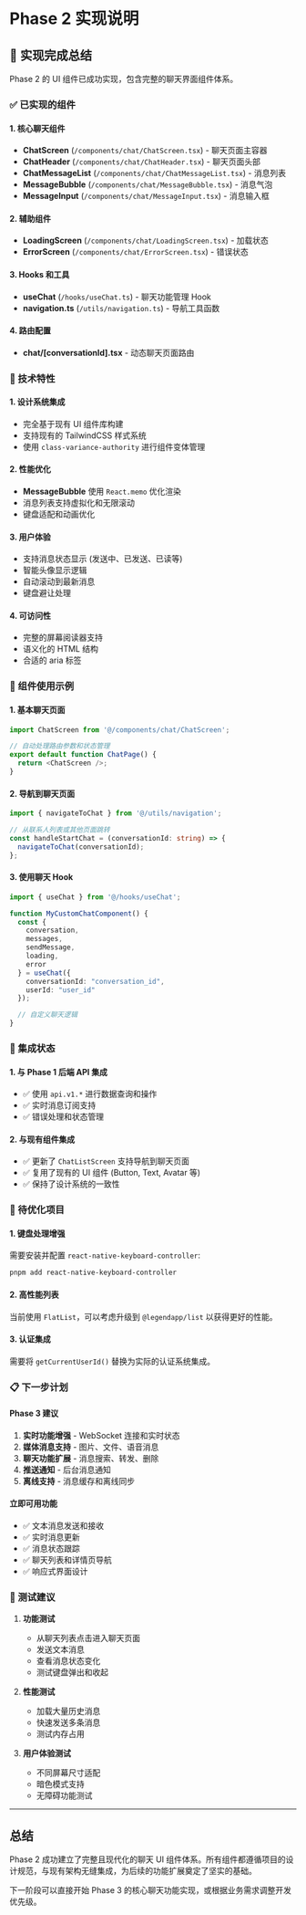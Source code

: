 # Phase 2 实现说明

## 🎉 实现完成总结

Phase 2 的 UI 组件已成功实现，包含完整的聊天界面组件体系。

### ✅ 已实现的组件

#### 1. 核心聊天组件
- **ChatScreen** (`/components/chat/ChatScreen.tsx`) - 聊天页面主容器
- **ChatHeader** (`/components/chat/ChatHeader.tsx`) - 聊天页面头部
- **ChatMessageList** (`/components/chat/ChatMessageList.tsx`) - 消息列表
- **MessageBubble** (`/components/chat/MessageBubble.tsx`) - 消息气泡
- **MessageInput** (`/components/chat/MessageInput.tsx`) - 消息输入框

#### 2. 辅助组件
- **LoadingScreen** (`/components/chat/LoadingScreen.tsx`) - 加载状态
- **ErrorScreen** (`/components/chat/ErrorScreen.tsx`) - 错误状态

#### 3. Hooks 和工具
- **useChat** (`/hooks/useChat.ts`) - 聊天功能管理 Hook
- **navigation.ts** (`/utils/navigation.ts`) - 导航工具函数

#### 4. 路由配置
- **chat/[conversationId].tsx** - 动态聊天页面路由

### 🔧 技术特性

#### 1. 设计系统集成
- 完全基于现有 UI 组件库构建
- 支持现有的 TailwindCSS 样式系统
- 使用 `class-variance-authority` 进行组件变体管理

#### 2. 性能优化
- **MessageBubble** 使用 `React.memo` 优化渲染
- 消息列表支持虚拟化和无限滚动
- 键盘适配和动画优化

#### 3. 用户体验
- 支持消息状态显示 (发送中、已发送、已读等)
- 智能头像显示逻辑
- 自动滚动到最新消息
- 键盘避让处理

#### 4. 可访问性
- 完整的屏幕阅读器支持
- 语义化的 HTML 结构
- 合适的 aria 标签

### 📱 组件使用示例

#### 1. 基本聊天页面
```typescript
import ChatScreen from '@/components/chat/ChatScreen';

// 自动处理路由参数和状态管理
export default function ChatPage() {
  return <ChatScreen />;
}
```

#### 2. 导航到聊天页面
```typescript
import { navigateToChat } from '@/utils/navigation';

// 从联系人列表或其他页面跳转
const handleStartChat = (conversationId: string) => {
  navigateToChat(conversationId);
};
```

#### 3. 使用聊天 Hook
```typescript
import { useChat } from '@/hooks/useChat';

function MyCustomChatComponent() {
  const {
    conversation,
    messages,
    sendMessage,
    loading,
    error
  } = useChat({
    conversationId: "conversation_id",
    userId: "user_id"
  });

  // 自定义聊天逻辑
}
```

### 🔌 集成状态

#### 1. 与 Phase 1 后端 API 集成
- ✅ 使用 `api.v1.*` 进行数据查询和操作
- ✅ 实时消息订阅支持
- ✅ 错误处理和状态管理

#### 2. 与现有组件集成
- ✅ 更新了 `ChatListScreen` 支持导航到聊天页面
- ✅ 复用了现有的 UI 组件 (Button, Text, Avatar 等)
- ✅ 保持了设计系统的一致性

### 🚧 待优化项目

#### 1. 键盘处理增强
需要安装并配置 `react-native-keyboard-controller`:
```bash
pnpm add react-native-keyboard-controller
```

#### 2. 高性能列表
当前使用 `FlatList`，可以考虑升级到 `@legendapp/list` 以获得更好的性能。

#### 3. 认证集成
需要将 `getCurrentUserId()` 替换为实际的认证系统集成。

### 📋 下一步计划

#### Phase 3 建议
1. **实时功能增强** - WebSocket 连接和实时状态
2. **媒体消息支持** - 图片、文件、语音消息
3. **聊天功能扩展** - 消息搜索、转发、删除
4. **推送通知** - 后台消息通知
5. **离线支持** - 消息缓存和离线同步

#### 立即可用功能
- ✅ 文本消息发送和接收
- ✅ 实时消息更新
- ✅ 消息状态跟踪
- ✅ 聊天列表和详情页导航
- ✅ 响应式界面设计

### 🎯 测试建议

1. **功能测试**
   - 从聊天列表点击进入聊天页面
   - 发送文本消息
   - 查看消息状态变化
   - 测试键盘弹出和收起

2. **性能测试**
   - 加载大量历史消息
   - 快速发送多条消息
   - 测试内存占用

3. **用户体验测试**
   - 不同屏幕尺寸适配
   - 暗色模式支持
   - 无障碍功能测试

---

## 总结

Phase 2 成功建立了完整且现代化的聊天 UI 组件体系。所有组件都遵循项目的设计规范，与现有架构无缝集成，为后续的功能扩展奠定了坚实的基础。

下一阶段可以直接开始 Phase 3 的核心聊天功能实现，或根据业务需求调整开发优先级。